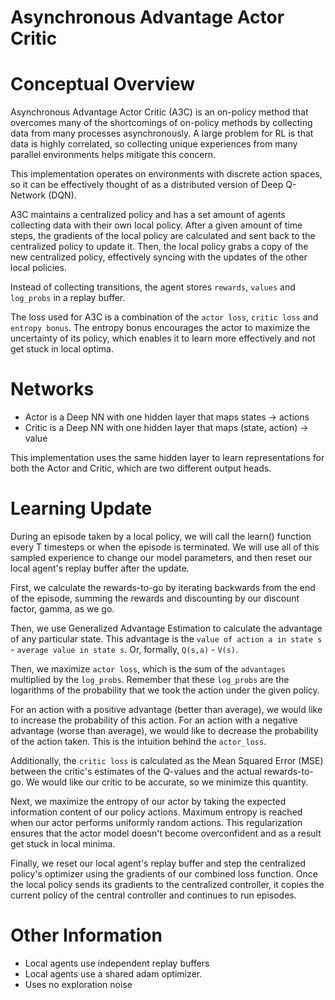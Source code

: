 # Asynchronous Advantage Actor Critic

# Conceptual Overview

Asynchronous Advantage Actor Critic (A3C) is an on-policy method that overcomes many of the shortcomings of on-policy methods by collecting data from many processes asynchronously. A large problem for RL is that data is highly correlated, so collecting unique experiences from many parallel environments helps mitigate this concern.

This implementation operates on environments with discrete action spaces, so it can be effectively thought of as a distributed version of Deep Q-Network (DQN).

A3C maintains a centralized policy and has a set amount of agents collecting data with their own local policy. After a given amount of time steps, the gradients of the local policy are calculated and sent back to the centralized policy to update it. Then, the local policy grabs a copy of the new centralized policy, effectively syncing with the  updates of the other local policies.

Instead of collecting transitions, the agent stores `rewards`, `values` and `log_probs` in a replay buffer. 

The loss used for A3C is a combination of the `actor loss`, `critic loss` and `entropy bonus`. The entropy bonus encourages the actor to maximize the uncertainty of its policy, which enables it to learn more effectively and not get stuck in local optima.

# Networks

- Actor is a Deep NN with one hidden layer that maps states -> actions
- Critic is a Deep NN with one hidden layer that maps (state, action) -> value

This implementation uses the same hidden layer to learn representations for both the Actor and Critic, which are two different output heads.

# Learning Update

During an episode taken by a local policy, we will call the learn() function every T timesteps or when the episode is terminated. We will use all of this sampled experience to change our model parameters, and then reset our local agent's replay buffer after the update.

First, we calculate the rewards-to-go by iterating backwards from the end of the episode, summing the rewards and discounting by our discount factor, gamma, as we go.

Then, we use Generalized Advantage Estimation to calculate the advantage of any particular state. This advantage is the `value of action a in state s` - `average value in state s`. Or, formally, `Q(s,a)` - `V(s)`.

Then, we maximize `actor loss`, which is the sum of the `advantages` multiplied by the `log_probs`. Remember that these `log_probs` are the logarithms of the probability that we took the action under the given policy.

For an action with a positive advantage (better than average), we would like to increase the probability of this action. For an action with a negative advantage (worse than average), we would like to decrease the probability of the action taken. This is the intuition behind the `actor_loss`.

Additionally, the `critic loss` is calculated as the Mean Squared Error (MSE) between the critic's estimates of the Q-values and the actual rewards-to-go. We would like our critic to be accurate, so we minimize this quantity.

Next, we maximize the entropy of our actor by taking the expected information content of our policy actions. Maximum entropy is reached when our actor performs uniformly random actions. This regularization ensures that the actor model doesn't become overconfident and as a result get stuck in local minima.

Finally, we reset our local agent's replay buffer and step the centralized policy's optimizer using the gradients of our combined loss function. Once the local policy sends its gradients to the centralized controller, it copies the current policy of the central controller and continues to run episodes.

# Other Information

- Local agents use independent replay buffers
- Local agents use a shared adam optimizer.
- Uses no exploration noise